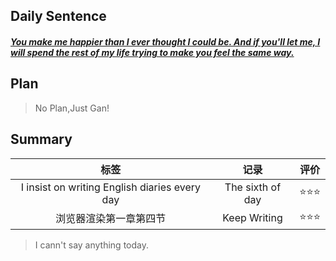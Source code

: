 ## **Daily Sentence**
#### <u>*You make me happier than I ever thought I could be. And if you'll let me, I will spend the rest of my life trying to make you feel the same way.*</u>
 

## **Plan**
> No Plan,Just Gan!

## **Summary**
|                     标签                      |       记录       | 评价 |
|:---------------------------------------------:|:----------------:|:----:|
| I insist on writing English diaries every day | The sixth of day | ⭐⭐⭐  |
|           浏览器渲染第一章第四节            |   Keep Writing   |  ⭐⭐⭐  |

> I cann't say anything today.
